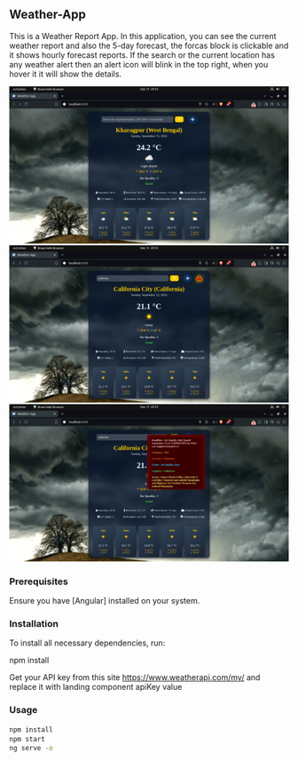 ## Weather-App

This is a Weather Report App. In this application,  you can see the current weather report and also the 5-day forecast, the forcas block is clickable and it shows hourly forecast reports. If the search or the current location has any weather alert then an alert icon will blink in the top right, when you hover it it will show the details.

![Weather App Screenshot](https://github.com/im-sayan/Weather-App/blob/main/src/assets/images/Screenshot%20from%202024-09-15%2020-53-35.png)
![Weather App Screenshot](https://github.com/im-sayan/Weather-App/blob/main/src/assets/images/Screenshot%20from%202024-09-15%2020-53-51.png)
![Weather App Screenshot](https://github.com/im-sayan/Weather-App/blob/main/src/assets/images/Screenshot%20from%202024-09-15%2020-53-57.png)


### Prerequisites

Ensure you have [Angular] installed on your system.

### Installation

To install all necessary dependencies, run:

npm install

Get your API key from this site https://www.weatherapi.com/my/ 
and replace it with landing component apiKey value

### Usage
```bash
npm install
npm start
ng serve -o
